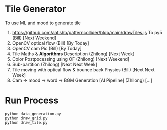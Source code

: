 # Tile Generator
To use ML and mood to generate tile


1. https://github.com/aatishb/patterncollider/blob/main/drawTiles.js To py5 (Bill) [Next Weekend]
2. OpenCV optical flow (Bill) [By Today]
3. OpenCV cam Pic (Bill) [By Today]
4. Tile Maths & **Algorithms** Description (Zhilong) [Next Week]
5. Color Postpocessing using OF (Zhilong) [Next Weekend]
6. Sub-partition (Zhilong) [Next Next Week]
7. Tile moving with optical flow & bounce back Physics (Bill) [Next Next Week]
8. Cam -> mood -> word -> BGM Generation [AI Pipeline] (Zhilong) [...]


# Run Process
```command
python data_generation.py
python draw_grid.py 
python draw_tile.py 
``` 